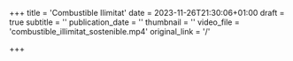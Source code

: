 +++
title = 'Combustible Ilimitat'
date = 2023-11-26T21:30:06+01:00
draft = true
subtitle = ''
publication_date = ''
thumbnail = ''
video_file = 'combustible_illimitat_sostenible.mp4'
original_link = '/'

+++
